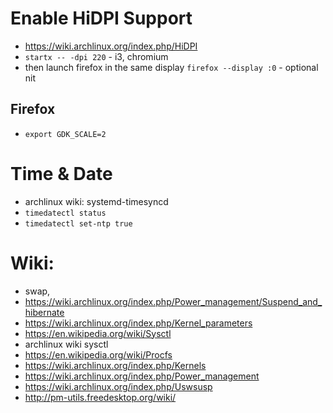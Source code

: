 # Enable HiDPI Support
- https://wiki.archlinux.org/index.php/HiDPI
- `startx -- -dpi 220` - i3, chromium
- then launch firefox in the same display `firefox --display :0` - optional nit

## Firefox
- `export GDK_SCALE=2`

# Time & Date
- archlinux wiki: systemd-timesyncd
- `timedatectl status`
- `timedatectl set-ntp true`

# Wiki:
- swap,
- https://wiki.archlinux.org/index.php/Power_management/Suspend_and_hibernate
- https://wiki.archlinux.org/index.php/Kernel_parameters
- https://en.wikipedia.org/wiki/Sysctl
- archlinux wiki sysctl
- https://en.wikipedia.org/wiki/Procfs
- https://wiki.archlinux.org/index.php/Kernels
- https://wiki.archlinux.org/index.php/Power_management
- https://wiki.archlinux.org/index.php/Uswsusp
- http://pm-utils.freedesktop.org/wiki/
